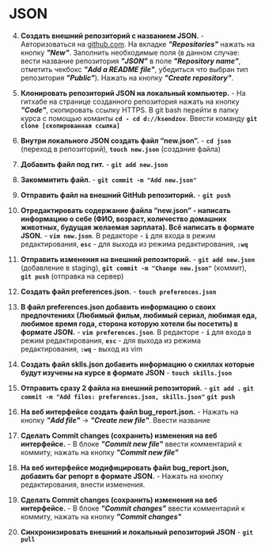 # JSON

4. **Создать внешний репозиторий c названием JSON.** - Авторизоваться на [github.com](https://github.com). На вкладке ***"Repositories"*** нажать на кнопку ***"New"***. Заполнить необходимые поля (в данном случае: вести название репозитория ***"JSON"*** в поле ***"Repository name"***, отметить чекбокс ***"Add a README file"***, убедиться что выбран тип репозитория ***"Public"***). Нажать на кнопку ***"Create repository"***.

 5. **Клонировать репозиторий JSON на локальный компьютер.** - На гитхабе на странице созданного репозитория нажать на кнопку ***"Code"***, скопировать ссылку HTTPS. В git bash перейти в папку курса с помощью команты **`cd - cd d://ksendzov`**. Ввести команду **`git clone [скопированная ссылка]`**
 6. **Внутри локального JSON создать файл “new.json”.** - **`cd json`** (переход в репозиторий), **`touch new.json`** (создание файла)
 7. **Добавить файл под гит.** - **`git add new.json`**
 8. **Закоммитить файл.** - **`git commit -m "Add new.json"`**
 9. **Отправить файл на внешний GitHub репозиторий.** - **`git push`**
 10. **Отредактировать содержание файла “new.json” - написать информацию о себе (ФИО, возраст, количество домашних животных, будущая желаемая зарплата). Всё написать в формате JSON.** - **`vim new.json`**. В редакторе - **`i`** для входа в режим редактирования, **`esc`** - для выхода из режима редактирования, **`:wq`**
 11. **Отправить изменения на внешний репозиторий.** - **`git add new.json`** (добавление в staging), **`git commit -m "Change new.json"`** (коммит), **`git push`** (отправка на сервер)
 12. **Создать файл preferences.json.** - **`touch preferences.json`**
 13. **В файл preferences.json добавить информацию о своих предпочтениях (Любимый фильм, любимый сериал, любимая еда, любимое время года, сторона которую хотели бы посетить) в формате JSON.** - **`vim preferences.json`**. В редакторе - **`i`** для входа в режим редактирования, **`esc`** - для выхода из режима редактирования, **`:wq`** - выход из vim
 14. **Создать файл sklls.json добавить информацию о скиллах которые будут изучены на курсе в формате JSON** - **`touch skills.json`**
 15. **Отправить сразу 2 файла на внешний репозиторий.** - **`git add .`**
 **`git commit -m "Add files: preferences.json, skills.json"`**
**`git push`**
 16. **На веб интерфейсе создать файл bug_report.json.** - Нажать на кнопку ***"Add file"*** -> ***"Create new file"***. Ввести название
 17. **Сделать Commit changes (сохранить) изменения на веб интерфейсе.** - В блоке ***"Commit new file"*** ввести комментарий к коммиту, нажать на кнопку ***"Commit new file"***
 18. **На веб интерфейсе модифицировать файл bug_report.json, добавить баг репорт в формате JSON.** - Нажать на кнопку редактирования, внести изменения. 
 19. **Сделать Commit changes (сохранить) изменения на веб интерфейсе.** - В блоке ***"Commit changes"*** ввести комментарий к коммиту, нажать на кнопку ***"Commit changes"***
 20. **Синхронизировать внешний и локальный репозиторий JSON** - **`git pull`**
